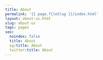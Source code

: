 ```yaml
---
title: About
permalink: '{{ page.fileSlug }}/index.html'
layout: about-us.html
slug: about-us
tags: pages
seo:
  noindex: false
  title: About
  og:title: About
  twitter:title: About
---
```



